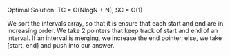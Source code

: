 Optimal Solution: TC = O(NlogN + N), SC = O(1)

We sort the intervals array, so that it is ensure that each start and end are in increasing order.
We take 2 pointers that keep track of start and end of an interval.
If an interval is merging, we increase the end pointer, else, we take [start, end] and push into our answer.